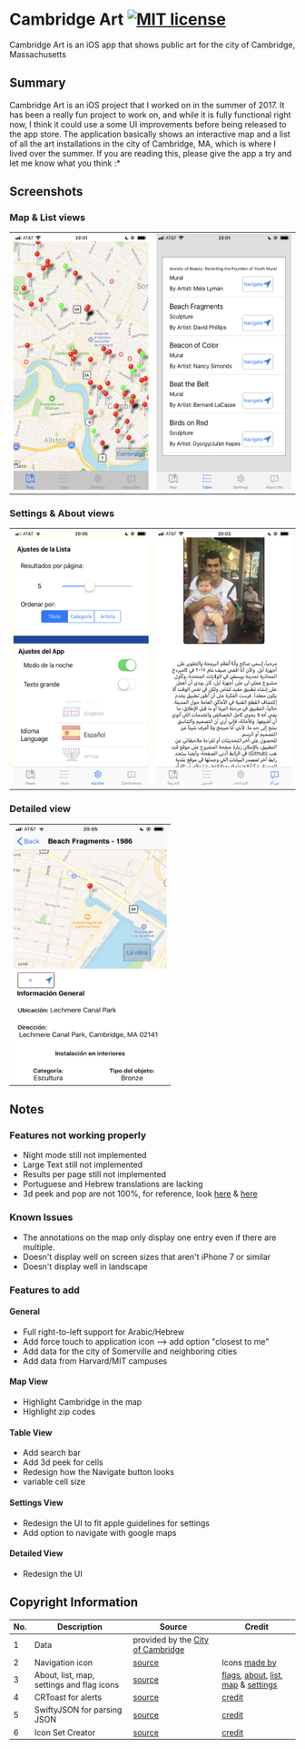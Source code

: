 # Cambridge Art [![MIT license](https://img.shields.io/badge/license-MIT-lightgrey.svg)](https://https://raw.githubusercontent.com/qirh/CambridgeArt/master/LICENSE)
Cambridge Art is an iOS app that shows public art for the city of Cambridge, Massachusetts


## Summary
Cambridge Art is an iOS project that I worked on in the summer of 2017. It has been a really fun project to work on, and while it is fully functional right now, I think it could use a some UI improvements before being released to the app store. The application basically shows an interactive map and a list of all the art installations in the city of Cambridge, MA, which is where I lived over the summer. If you are reading this, please give the app a try and let me know what you think :*


## Screenshots
### Map & List views
<table><tr><td><img src="/screenshots/en-47-map.png" height = "450" width="270"></td> <td><img src="/screenshots/en-47-list.png" height = "450" width="270"></td></tr></table>

### Settings & About views
<table><tr><td><img src="/screenshots/es-47-settings.png" height = "450" width="270"></td> <td><img src="/screenshots/ar-47-about.png" height = "450" width="270"></td></tr></table>

### Detailed view
<table><tr><td><img src="/screenshots/es-47-detail.png" height = "450" width="270"></td></tr></table>

## Notes
### Features not working properly
 * Night mode still not implemented
 * Large Text still not implemented
 * Results per page still not implemented
 * Portuguese and Hebrew translations are lacking
 * 3d peek and pop are not 100%, for reference, look [here](https://medium.com/@darjeelingsteve/supporting-3d-touch-peek-and-pop-ee80d2a4bd69) & [here](https://the-nerd.be/2015/10/06/3d-touch-peek-and-pop-tutorial/) 

### Known Issues
 * The annotations on the map only display one entry even if there are multiple.
 * Doesn't display well on screen sizes that aren't iPhone 7 or similar
 * Doesn't display well in landscape

### Features to add
#### General
 * Full right-to-left support for Arabic/Hebrew
 * Add force touch to application icon --> add option "closest to me"
 * Add data for the city of Somerville and neighboring cities
 * Add data from Harvard/MIT campuses
#### Map View
 * Highlight Cambridge in the map
 * Highlight zip codes
#### Table View
 * Add search bar
 * Add 3d peek for cells
 * Redesign how the Navigate button looks
 * variable cell size
#### Settings View
 * Redesign the UI to fit apple guidelines for settings
 * Add option to navigate with google maps
#### Detailed View
 * Redesign the UI

 ## Copyright Information
 | No. | Description                               | Source                                                                                                  | Credit                                                                                                                                                                                                                                                |
 |-----|-------------------------------------------|---------------------------------------------------------------------------------------------------------|-------------------------------------------------------------------------------------------------------------------------------------------------------------------------------------------------------------------------------------------------------|
 | 1   | Data     | provided by the [City of Cambridge](https://data.cambridgema.gov/General-Government/Cambridge-Public-Art-Locations/svyv-zh72/data) |                                                                                                                                                                                                                                                       |
 | 2   | Navigation icon                           | [source](http://www.flaticon.com/free-icon/navigation_149049#term=navigate&page=1&position=3)           | Icons [made by](http://www.flaticon.com/authors/madebyoliver)                                                                                                                                                                                         |
 | 3   | About, list, map, settings and flag icons | [source](http://icons8.com)                                                                            | [flags](https://icons8.com/icon/set/flags/all), [about](https://icons8.com/icon/14313/about), [list](https://icons8.com/icon/20406/bulleted-list), [map](https://icons8.com/icon/3779/map-marker) & [settings](https://icons8.com/icon/14099/Settings) |
 | 4   | CRToast for alerts                        | [source](https://github.com/cruffenach/CRToast)                                                        | [credit](https://github.com/Ashton-W)                                                                                                                                                                                                                |
 | 5   | SwiftyJSON for parsing JSON               | [source](https://github.com/SwiftyJSON/SwiftyJSON)                                                     | [credit](https://github.com/tangplin)                                                                                                                                                                                                                |
 | 6   | Icon Set Creator                          | [source](https://itunes.apple.com/de/app/icon-set-creator/id939343785?l=en&mt=12)                      | [credit](https://stackoverflow.com/a/45122603)                                                                                                                                                                                                       |
